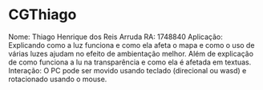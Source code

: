 # CGThiago

Nome: Thiago Henrique dos Reis Arruda
RA: 1748840
Aplicação: Explicando como a luz funciona e como ela afeta o mapa e como o uso de várias luzes ajudam no efeito
de ambientação melhor. Além de explicação de como funciona a lu na transparência e como ela é afetada em textuas.
Interação: O PC pode ser movido usando teclado (direcional ou wasd) e rotacionado usando o mouse.
